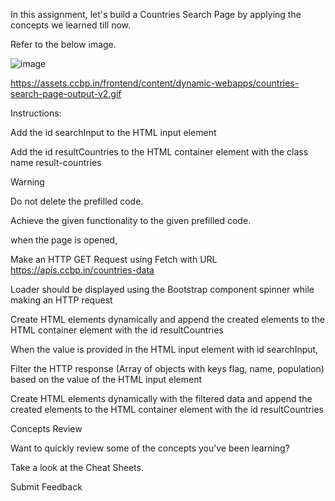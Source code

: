 In this assignment, let's build a Countries Search Page by applying the concepts we learned till now.

Refer to the below image.

![image](https://github.com/bukka5sandhya/Countries-Search-Page-Javascript/assets/133884532/0985fcce-1d46-4ad9-bafb-b52f84146da8)


https://assets.ccbp.in/frontend/content/dynamic-webapps/countries-search-page-output-v2.gif

Instructions:

Add the id searchInput to the HTML input element

Add the id resultCountries to the HTML container element with the class name result-countries

Warning

Do not delete the prefilled code.

Achieve the given functionality to the given prefilled code.

when the page is opened,

Make an HTTP GET Request using Fetch with URL https://apis.ccbp.in/countries-data

Loader should be displayed using the Bootstrap component spinner while making an HTTP request

Create HTML elements dynamically and append the created elements to the HTML container element with the id resultCountries

When the value is provided in the HTML input element with id searchInput,

Filter the HTTP response (Array of objects with keys flag, name, population) based on the value of the HTML input element

Create HTML elements dynamically with the filtered data and append the created elements to the HTML container element with the id resultCountries

Concepts Review

Want to quickly review some of the concepts you’ve been learning?

Take a look at the Cheat Sheets.


Submit Feedback
